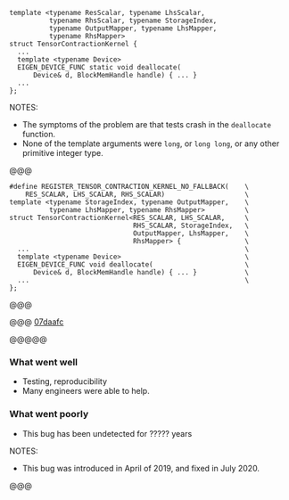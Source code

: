 ```cc[]
template <typename ResScalar, typename LhsScalar,
          typename RhsScalar, typename StorageIndex,
          typename OutputMapper, typename LhsMapper,
          typename RhsMapper>
struct TensorContractionKernel {
  ...
  template <typename Device>
  EIGEN_DEVICE_FUNC static void deallocate(
      Device& d, BlockMemHandle handle) { ... }
  ...
};
```

NOTES:

* The symptoms of the problem are that tests crash in the `deallocate` function.
* None of the template arguments were `long`, or `long long`, or any other
  primitive integer type.

@@@

```cc[]
#define REGISTER_TENSOR_CONTRACTION_KERNEL_NO_FALLBACK(    \
    RES_SCALAR, LHS_SCALAR, RHS_SCALAR)                    \
template <typename StorageIndex, typename OutputMapper,    \
          typename LhsMapper, typename RhsMapper>          \   
struct TensorContractionKernel<RES_SCALAR, LHS_SCALAR,     \
                               RHS_SCALAR, StorageIndex,   \
                               OutputMapper, LhsMapper,    \
                               RhsMapper> {                \
  ...                                                      \
  template <typename Device>                               \
  EIGEN_DEVICE_FUNC void deallocate(                       \
      Device& d, BlockMemHandle handle) { ... }            \
  ...                                                      \
};
```

@@@

@@@ 
[07daafc](https://github.com/tensorflow/tensorflow/commit/07daafc869841646d154a79a5246f6f1ebc2c3ab)

@@@@@

### What went well

* Testing, reproducibility
* Many engineers were able to help.

### What went poorly

* This bug has been undetected for ????? years

NOTES:

* This bug was introduced in April of 2019, and fixed in July 2020.


@@@




